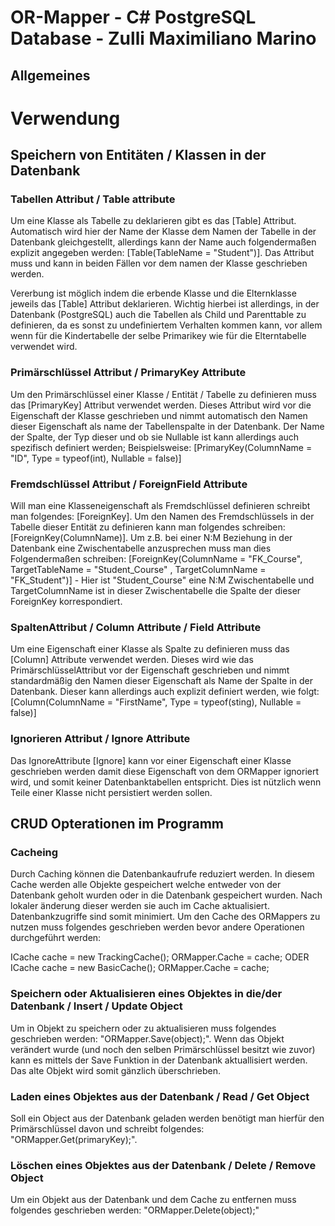 # OR-Mapper - C# PostgreSQL Database - Zulli Maximiliano Marino

## Allgemeines



# Verwendung

## Speichern von Entitäten / Klassen in der Datenbank

### Tabellen Attribut / Table attribute
Um eine Klasse als Tabelle zu deklarieren gibt es das [Table] Attribut. Automatisch wird hier der Name der Klasse dem Namen der Tabelle in der Datenbank gleichgestellt, allerdings kann der Name auch folgendermaßen explizit angegeben werden: [Table(TableName = "Student")].
Das Attribut muss und kann in beiden Fällen vor dem namen der Klasse geschrieben werden.

Vererbung ist möglich indem die erbende Klasse und die Elternklasse jeweils das [Table] Attribut deklarieren. Wichtig hierbei ist allerdings, in der Datenbank (PostgreSQL) auch die Tabellen als Child und Parenttable zu definieren, da es sonst zu undefiniertem Verhalten kommen kann, vor allem wenn für die Kindertabelle der selbe Primarikey wie für die Elterntabelle verwendet wird.

### Primärschlüssel Attribut / PrimaryKey Attribute
Um den Primärschlüssel einer Klasse / Entität / Tabelle zu definieren muss das [PrimaryKey] Attribut verwendet werden. Dieses Attribut wird vor die Eigenschaft der Klasse geschrieben und nimmt automatisch den Namen dieser Eigenschaft als name der Tabellenspalte in der Datenbank. Der Name der Spalte, der Typ dieser und ob sie Nullable ist kann allerdings auch spezifisch definiert werden; Beispielsweise: [PrimaryKey(ColumnName = "ID", Type = typeof(int), Nullable = false)]

### Fremdschlüssel Attribut / ForeignField Attribute
Will man eine Klasseneigenschaft als Fremdschlüssel definieren schreibt man folgendes: [ForeignKey]. Um den Namen des Fremdschlüssels in der Tabelle dieser Entität zu definieren kann man folgendes schreiben: [ForeignKey(ColumnName)]. Um z.B. bei einer N:M Beziehung in der Datenbank eine Zwischentabelle anzusprechen muss man dies Folgendermaßen schreiben: [ForeignKey(ColumnName = "FK_Course", TargetTableName = "Student_Course" , TargetColumnName = "FK_Student")]  - Hier ist "Student_Course" eine N:M Zwischentabelle und TargetColumnName ist in dieser Zwischentabelle die Spalte der dieser ForeignKey korrespondiert.

### SpaltenAttribut / Column Attribute / Field Attribute
Um eine Eigenschaft einer Klasse als Spalte zu definieren muss das [Column] Attribute verwendet werden. Dieses wird wie das PrimärschlüsselAttribut vor der Eigenschaft geschrieben und nimmt standardmäßig den Namen dieser Eigenschaft als Name der Spalte in der Datenbank. Dieser kann allerdings auch explizit definiert werden, wie folgt:
[Column(ColumnName = "FirstName", Type = typeof(sting), Nullable = false)]

### Ignorieren Attribut / Ignore Attribute
Das IgnoreAttribute [Ignore] kann vor einer Eigenschaft einer Klasse geschrieben werden damit diese Eigenschaft von dem ORMapper ignoriert wird, und somit keiner Datenbanktabellen entspricht. Dies ist nützlich wenn Teile einer Klasse nicht persistiert werden sollen.

## CRUD Opterationen im Programm

### Cacheing
Durch Caching können die Datenbankaufrufe reduziert werden. In diesem Cache werden alle Objekte gespeichert welche entweder von der Datenbank geholt wurden oder in die Datenbank gespeichert wurden. Nach lokaler änderung dieser werden sie auch im Cache aktualisiert. Datenbankzugriffe sind somit minimiert.
Um den Cache des ORMappers zu nutzen muss folgendes geschrieben werden bevor andere Operationen durchgeführt werden:

ICache cache = new TrackingCache();
ORMapper.Cache = cache;
ODER
ICache cache = new BasicCache();
ORMapper.Cache = cache;

### Speichern oder Aktualisieren eines Objektes in die/der Datenbank / Insert / Update Object
Um in Objekt zu speichern oder zu aktualisieren muss folgendes geschrieben werden: "ORMapper.Save(object);". Wenn das Objekt verändert wurde (und noch den selben Primärschlüssel besitzt wie zuvor) kann es mittels der Save Funktion in der Datenbank aktuallisiert werden. Das alte Objekt wird somit gänzlich überschrieben. 

### Laden eines Objektes aus der Datenbank / Read / Get Object
Soll ein Object aus der Datenbank geladen werden benötigt man hierfür den Primärschlüssel davon und schreibt folgendes: "ORMapper.Get<T>(primaryKey);".
  
### Löschen eines Objektes aus der Datenbank / Delete / Remove Object
Um ein Objekt aus der Datenbank und dem Cache zu entfernen muss folgendes geschrieben werden: "ORMapper.Delete(object);"
  
